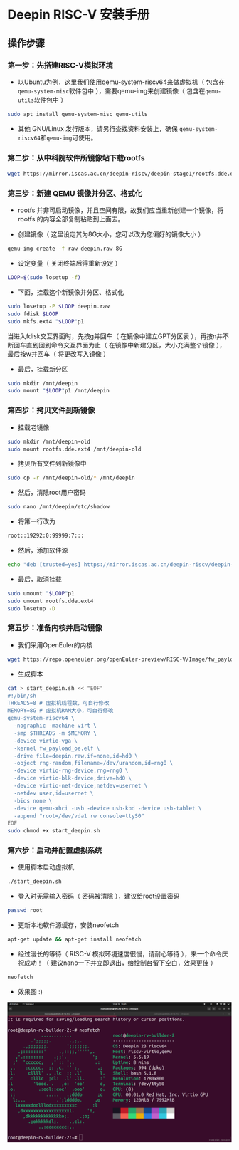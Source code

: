 # Deepin RISC-V 安装手册
## 操作步骤
### 第一步：先搭建RISC-V模拟环境
- 以Ubuntu为例，这里我们使用qemu-system-riscv64来做虚拟机（ 包含在```qemu-system-misc```软件包中 ），需要qemu-img来创建镜像（ 包含在```qemu-utils```软件包中 ）

```bash
sudo apt install qemu-system-misc qemu-utils
```

- 其他 GNU/Linux 发行版本，请另行查找资料安装上，确保 ```qemu-system-riscv64```和```qemu-img```可使用。

### 第二步：从中科院软件所镜像站下载rootfs

```bash
wget https://mirror.iscas.ac.cn/deepin-riscv/deepin-stage1/rootfs.dde.ext4
```

### 第三步：新建 QEMU 镜像并分区、格式化
- rootfs 并非可启动镜像，并且空间有限，故我们应当重新创建一个镜像，将rootfs 的内容全部复制粘贴到上面去。

- 创建镜像（ 这里设定其为8G大小，您可以改为您偏好的镜像大小 ）

```bash
qemu-img create -f raw deepin.raw 8G
```

- 设定变量（ 关闭终端后得重新设定 ）

```bash
LOOP=$(sudo losetup -f)
```

- 下面，挂载这个新镜像并分区、格式化

```bash
sudo losetup -P $LOOP deepin.raw
sudo fdisk $LOOP
sudo mkfs.ext4 "$LOOP"p1
```

当进入fdisk交互界面时，先按g并回车（ 在镜像中建立GPT分区表 ），再按n并不断回车直到回到命令交互界面为止（ 在镜像中新建分区，大小充满整个镜像 ），最后按w并回车（ 将更改写入镜像 ）

- 最后，挂载新分区

```bash
sudo mkdir /mnt/deepin
sudo mount "$LOOP"p1 /mnt/deepin
```

### 第四步：拷贝文件到新镜像
- 挂载老镜像

```bash
sudo mkdir /mnt/deepin-old
sudo mount rootfs.dde.ext4 /mnt/deepin-old
```

- 拷贝所有文件到新镜像中

```bash
sudo cp -r /mnt/deepin-old/* /mnt/deepin
```

- 然后，清除root用户密码

```bash
sudo nano /mnt/deepin/etc/shadow
```

- 将第一行改为

```bash
root::19292:0:99999:7:::
```

- 然后，添加软件源

```bash
echo "deb [trusted=yes] https://mirror.iscas.ac.cn/deepin-riscv/deepin-stage1/ beige main" | sudo tee /mnt/deepin/etc/apt/source.list &> /dev/null
```

- 最后，取消挂载

```bash
sudo umount "$LOOP"p1
sudo umount rootfs.dde.ext4
sudo losetup -D
```

### 第五步：准备内核并启动镜像

- 我们采用OpenEuler的内核

```bash
wget https://repo.openeuler.org/openEuler-preview/RISC-V/Image/fw_payload_oe.elf
```

- 生成脚本

```bash
cat > start_deepin.sh << "EOF"
#!/bin/sh
THREADS=8 # 虚拟机线程数，可自行修改
MEMORY=8G # 虚拟机RAM大小，可自行修改
qemu-system-riscv64 \
  -nographic -machine virt \
  -smp $THREADS -m $MEMORY \
  -device virtio-vga \
  -kernel fw_payload_oe.elf \
  -drive file=deepin.raw,if=none,id=hd0 \
  -object rng-random,filename=/dev/urandom,id=rng0 \
  -device virtio-rng-device,rng=rng0 \
  -device virtio-blk-device,drive=hd0 \
  -device virtio-net-device,netdev=usernet \
  -netdev user,id=usernet \
  -bios none \
  -device qemu-xhci -usb -device usb-kbd -device usb-tablet \
  -append "root=/dev/vda1 rw console=ttyS0"
EOF
sudo chmod +x start_deepin.sh
```

### 第六步：启动并配置虚拟系统

- 使用脚本启动虚拟机

```bash
./start_deepin.sh
```

- 登入时无需输入密码（ 密码被清除 ），建议给root设置密码

```bash
passwd root
```
- 更新本地软件源缓存，安装neofetch

```bash
apt-get update && apt-get install neofetch
```

- 经过漫长的等待（ RISC-V 模拟环境速度很慢，请耐心等待 ），来一个命令庆祝成功！（ 建议nano一下并立即退出，给控制台留下空白，效果更佳 ）

```bash
neofetch
```

- 效果图 :)

![在这里插入图片描述](./img/019df9eabe2d49149badc82f91a91f9f.png)